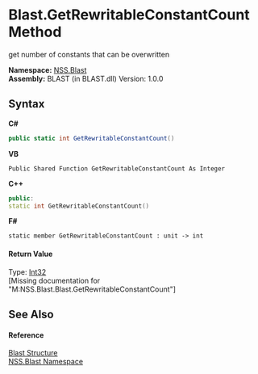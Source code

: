 # Blast.GetRewritableConstantCount Method 
 

get number of constants that can be overwritten

**Namespace:**&nbsp;<a href="88b55311-4a89-0894-e27a-e157e443c7f7">NSS.Blast</a><br />**Assembly:**&nbsp;BLAST (in BLAST.dll) Version: 1.0.0

## Syntax

**C#**<br />
``` C#
public static int GetRewritableConstantCount()
```

**VB**<br />
``` VB
Public Shared Function GetRewritableConstantCount As Integer
```

**C++**<br />
``` C++
public:
static int GetRewritableConstantCount()
```

**F#**<br />
``` F#
static member GetRewritableConstantCount : unit -> int 

```


#### Return Value
Type: <a href="https://docs.microsoft.com/dotnet/api/system.int32" target="_blank" rel="noopener noreferrer">Int32</a><br />\[Missing <returns> documentation for "M:NSS.Blast.Blast.GetRewritableConstantCount"\]

## See Also


#### Reference
<a href="efe93ce5-baaf-ed42-b038-35b4ff074233">Blast Structure</a><br /><a href="88b55311-4a89-0894-e27a-e157e443c7f7">NSS.Blast Namespace</a><br />